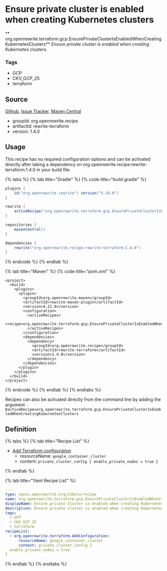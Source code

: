 # Ensure private cluster is enabled when creating Kubernetes clusters

** org.openrewrite.terraform.gcp.EnsurePrivateClusterIsEnabledWhenCreatingKubernetesClusters**
_Ensure private cluster is enabled when creating Kubernetes clusters._

### Tags

* GCP
* CKV_GCP_25
* terraform

## Source

[Github](https://github.com/openrewrite/rewrite-terraform), [Issue Tracker](https://github.com/openrewrite/rewrite-terraform/issues), [Maven Central](https://search.maven.org/artifact/org.openrewrite.recipe/rewrite-terraform/1.4.0/jar)

* groupId: org.openrewrite.recipe
* artifactId: rewrite-terraform
* version: 1.4.0


## Usage

This recipe has no required configuration options and can be activated directly after taking a dependency on org.openrewrite.recipe:rewrite-terraform:1.4.0 in your build file:

{% tabs %}
{% tab title="Gradle" %}
{% code title="build.gradle" %}
```groovy
plugins {
    id("org.openrewrite.rewrite") version("5.19.0")
}

rewrite {
    activeRecipe("org.openrewrite.terraform.gcp.EnsurePrivateClusterIsEnabledWhenCreatingKubernetesClusters")
}

repositories {
    mavenCentral()
}

dependencies {
    rewrite("org.openrewrite.recipe:rewrite-terraform:1.4.0")
}
```
{% endcode %}
{% endtab %}

{% tab title="Maven" %}
{% code title="pom.xml" %}
```markup
<project>
  <build>
    <plugins>
      <plugin>
        <groupId>org.openrewrite.maven</groupId>
        <artifactId>rewrite-maven-plugin</artifactId>
        <version>4.22.0</version>
        <configuration>
          <activeRecipes>
            <recipe>org.openrewrite.terraform.gcp.EnsurePrivateClusterIsEnabledWhenCreatingKubernetesClusters</recipe>
          </activeRecipes>
        </configuration>
        <dependencies>
          <dependency>
            <groupId>org.openrewrite.recipe</groupId>
            <artifactId>rewrite-terraform</artifactId>
            <version>1.4.0</version>
          </dependency>
        </dependencies>
      </plugin>
    </plugins>
  </build>
</project>
```
{% endcode %}
{% endtab %}
{% endtabs %}

Recipes can also be activated directly from the command line by adding the argument `-DactiveRecipe=org.openrewrite.terraform.gcp.EnsurePrivateClusterIsEnabledWhenCreatingKubernetesClusters`

## Definition

{% tabs %}
{% tab title="Recipe List" %}
* [Add Terraform configuration](../../terraform/addconfiguration.md)
  * resourceName: `google_container_cluster`
  * content: `private_cluster_config {
  enable_private_nodes = true
}`

{% endtab %}

{% tab title="Yaml Recipe List" %}
```yaml
---
type: specs.openrewrite.org/v1beta/recipe
name: org.openrewrite.terraform.gcp.EnsurePrivateClusterIsEnabledWhenCreatingKubernetesClusters
displayName: Ensure private cluster is enabled when creating Kubernetes clusters
description: Ensure private cluster is enabled when creating Kubernetes clusters.
tags:
  - GCP
  - CKV_GCP_25
  - terraform
recipeList:
  - org.openrewrite.terraform.AddConfiguration:
      resourceName: google_container_cluster
      content: private_cluster_config {
  enable_private_nodes = true
}

```
{% endtab %}
{% endtabs %}
